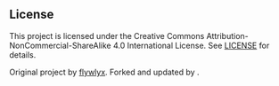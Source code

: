 ## License
This project is licensed under the Creative Commons Attribution-NonCommercial-ShareAlike 4.0 International License.
See [LICENSE](LICENSE) for details.

Original project by [flywlyx](https://github.com/flywlyx/GNdrive).
Forked and updated by <KUmoka>.
